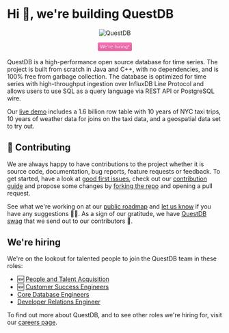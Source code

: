 # Hi 👋, we're building QuestDB

<p align="center">
  <img src="https://questdb.io/img/blog/2021-10-04/banner.png" alt="QuestDB"/>
</p>

<p align="center">
  <a href="#were-hiring"><img src="https://github.com/questdb/.github/blob/main/profile/.assets/yzj_ZZsGRfzIGUPbX-fwxFel.svg" alt="we are hiring" width="80"/></a>
</p>

QuestDB is a high-performance open source database for time series.
The project is built from scratch in Java and C++, with no dependencies, and is 100% free from garbage collection.
The database is optimized for time series with high-throughput ingestion over InfluxDB Line Protocol and allows users to use SQL as a query language via REST API or PostgreSQL wire.

Our [live demo](https://demo.questdb.io/) includes a 1.6 billion row table with 10 years of NYC taxi trips, 10 years of weather data for joins on the taxi data, and a geospatial data set to try out.

## 🤝 Contributing

We are always happy to have contributions to the project whether it is source code, documentation, bug reports, feature requests or feedback.
To get started, have a look at [good first issues](https://github.com/questdb/questdb/issues?q=is%3Aissue+is%3Aopen+label%3A%22Good+first+issue%22), check out our [contribution guide](https://github.com/questdb/questdb/blob/master/CONTRIBUTING.md) and propose some changes by [forking the repo](https://docs.github.com/en/github/getting-started-with-github/fork-a-repo) and opening a pull request. 

See what we're working on at our [public roadmap](https://github.com/orgs/questdb/projects/1/views/5) and [let us know](https://github.com/questdb/questdb/discussions) if you have any suggestions 🙇‍♂️.
As a sign of our gratitude, we have [QuestDB swag](https://questdb.io/community) that we send out to our contributors 🙌.

## We're hiring

We're on the lookout for talented people to join the QuestDB team in these roles:

- 🆕 [People and Talent Acquisition](https://questdb.io/careers/head-of-talent/)
- 🆕 [Customer Success Engineers](https://questdb.io/careers/customer-success-engineer/)
- [Core Database Engineers](https://questdb.io/careers/backend-software-engineer/)
- [Developer Relations Engineer](https://questdb.io/careers/developer-relations-engineer/)

To find out more about QuestDB, and to see other roles we're hiring for, visit our [careers page](https://questdb.io/careers/).
